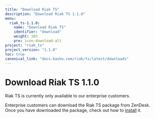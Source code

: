 ```yaml
---
title: "Download Riak TS"
description: "Download Riak TS 1.1.0"
menu:
  riak_ts-1.1.0:
    name: "Download Riak TS"
    identifier: "download"
    weight: 103
    pre: icon-download-alt
project: "riak_ts"
project_version: "1.1.0"
toc: true
canonical_link: "docs.basho.com/riak/ts/latest/downloads"
---
```


[installing]: ../installing/

# Download Riak TS 1.1.0

Riak TS is currently only available to our enterprise customers. 

Enterprise customers can download the Riak TS package from ZenDesk. Once you have downloaded the package, check out how to [install][installing] it.
